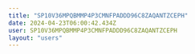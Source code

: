 ```yaml
---
title: "SP10V36MPQBMMP4P3CMNFPADDD96C8ZAQANTZCEPH"
date: 2024-04-23T06:00:42.434Z
user: SP10V36MPQBMMP4P3CMNFPADDD96C8ZAQANTZCEPH
layout: "users"
---
```

    